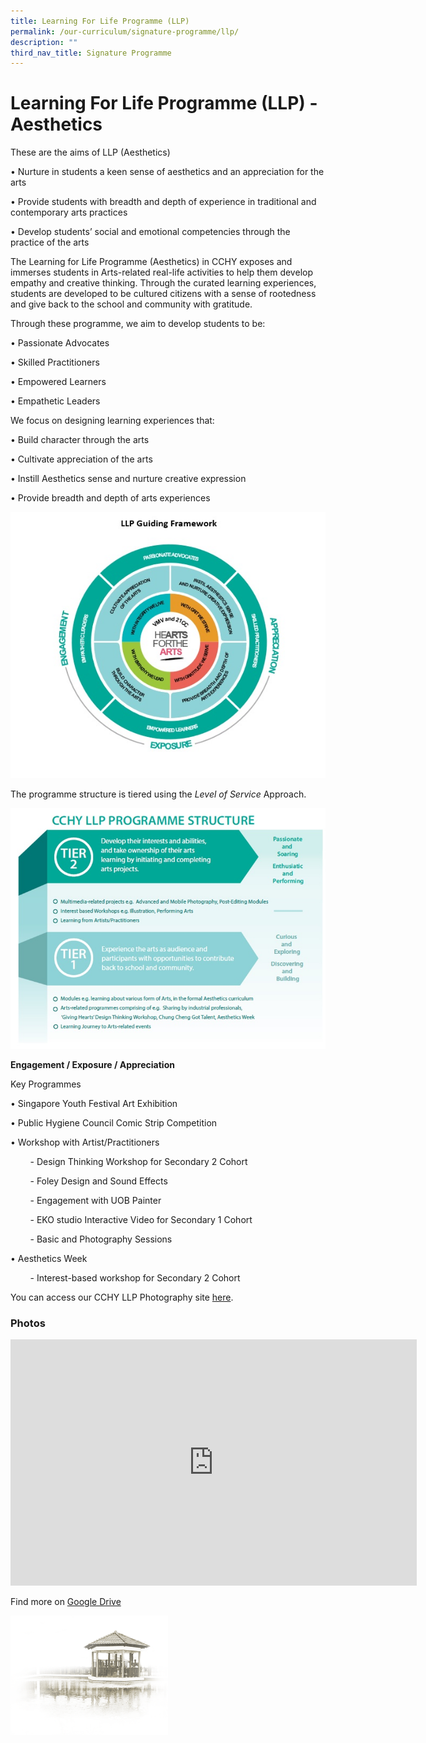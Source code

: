```yaml
---
title: Learning For Life Programme (LLP)
permalink: /our-curriculum/signature-programme/llp/
description: ""
third_nav_title: Signature Programme
---
```

# **Learning For Life Programme (LLP) - Aesthetics**

These are the aims of LLP (Aesthetics)

• Nurture in students a keen sense of aesthetics and an appreciation for the arts&nbsp;

• Provide students with breadth and depth of experience in traditional and contemporary arts practices&nbsp;

• Develop students’ social and emotional competencies through the practice of the arts&nbsp;

  

The Learning for Life Programme (Aesthetics) in CCHY exposes and immerses students in Arts-related real-life activities to help them develop empathy and creative thinking. Through the curated learning experiences, students are developed to be cultured citizens with a sense of rootedness and give back to the school and community with gratitude.

  

Through these programme, we aim to develop students to be:

• Passionate Advocates

• Skilled Practitioners

• Empowered Learners

• Empathetic Leaders

  

We focus on designing learning experiences that:

• Build character through the arts

• Cultivate appreciation of the arts

• Instill Aesthetics sense and nurture creative expression

• Provide breadth and depth of arts experiences

![](/images/Our%20Curriculum/Learning%20For%20Life%20Programme/LLP_1.jpg)

The programme structure is tiered using the&nbsp;_Level of Service_&nbsp;Approach.

![](/images/Our%20Curriculum/Learning%20For%20Life%20Programme/LLP_2.jpg)

**Engagement / Exposure / Appreciation**  
  
Key Programmes  

• Singapore Youth Festival Art Exhibition

• Public Hygiene Council Comic Strip Competition

• Workshop with Artist/Practitioners

&nbsp;&nbsp; &nbsp;&nbsp;&nbsp; &nbsp;\- Design Thinking Workshop for Secondary 2 Cohort  

&nbsp;&nbsp; &nbsp;&nbsp;&nbsp; &nbsp;\- Foley Design and Sound Effects

&nbsp;&nbsp; &nbsp;&nbsp;&nbsp; &nbsp;\- Engagement with UOB Painter

&nbsp;&nbsp; &nbsp;&nbsp;&nbsp; &nbsp;\- EKO studio Interactive Video for Secondary 1 Cohort

&nbsp;&nbsp; &nbsp;&nbsp;&nbsp; &nbsp;\- Basic and Photography Sessions

• Aesthetics Week&nbsp;

&nbsp;&nbsp; &nbsp;&nbsp;&nbsp; &nbsp;\- Interest-based workshop for Secondary 2 Cohort

  

You can access our CCHY LLP Photography site&nbsp;[here](https://sites.google.com/moe.edu.sg/cchyllp/our-student-photographers).

### Photos
<iframe allowfullscreen="true" height="394" width="650" frameborder="0" src="https://docs.google.com/presentation/d/e/2PACX-1vTkCtLfg4c9lh4JY9BqX7xhCWd7xbeXWt5Mzk3guzd_ymVUzbWsA76NCijO0tdmmA_ZCxqmoBmM05xz/embed?start=true&amp;loop=true&amp;delayms=5000"></iframe>


Find more on [Google Drive](https://drive.google.com/drive/folders/15NqZWutusqKUKlEYJm6kXCOtJzmG9k-H)

<img style="width:50%" src="/images/pavilion.png">
